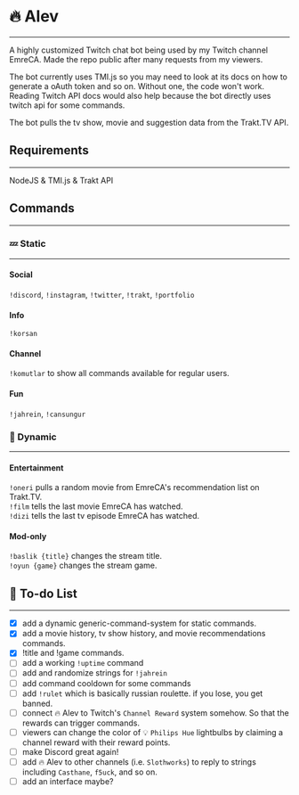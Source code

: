 # 🔥 Alev 
- - -
A highly customized Twitch chat bot being used by my Twitch channel EmreCA. Made the repo public after many requests from my viewers.

The bot currently uses TMI.js so you may need to look at its docs on how to generate a oAuth token and so on. Without one, the code won't work. Reading Twitch API docs would also help because the bot directly uses twitch api for some commands.
 
The bot pulls the tv show, movie and suggestion data from the Trakt.TV API.

## Requirements
- - -
NodeJS & TMI.js & Trakt API

## Commands
- - -
### 💤 Static
- - -
#### Social  
`!discord`, `!instagram`, `!twitter`, `!trakt`, `!portfolio`  
#### Info  
`!korsan`  
#### Channel  
`!komutlar` to show all commands available for regular users.  
#### Fun
`!jahrein`, `!cansungur`

### 🚀 Dynamic
- - -
#### Entertainment
`!oneri` pulls a random movie from EmreCA's recommendation list on Trakt.TV.  
`!film` tells the last movie EmreCA has watched.  
`!dizi` tells the last tv episode EmreCA has watched.  

#### Mod-only

`!baslik {title}` changes the stream title.  
`!oyun {game}` changes the stream game.

## 📃 To-do List
- - -
- [x] add a dynamic generic-command-system for static commands.
- [x] add a movie history, tv show history, and movie recommendations commands.
- [x] !title and !game commands.
- [ ] add a working `!uptime` command
- [ ] add and randomize strings for `!jahrein`
- [ ] add command cooldown for some commands
- [ ] add `!rulet` which is basically russian roulette. if you lose, you get banned.
- [ ] connect 🔥 Alev to Twitch's `Channel Reward` system somehow. So that the rewards can trigger commands.
- [ ] viewers can change the color of 💡 `Philips Hue` lightbulbs by claiming a channel reward with their reward points.
- [ ] make Discord great again!
- [ ] add 🔥 Alev to other channels (i.e. `Slothworks`) to reply to strings including `Casthane`, `f5uck`, and so on. 
- [ ] add an interface maybe?
